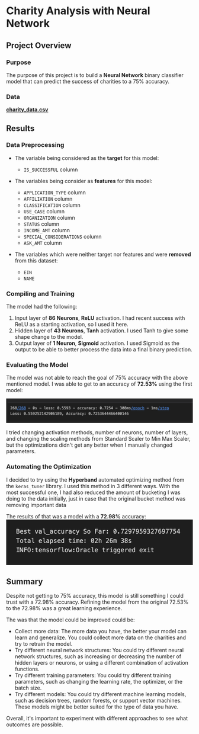# Charity Analysis with Neural Network

## Project Overview

### Purpose

The purpose of this project is to build a **Neural Network** binary classifier model that can predict the success of charities to a 75% accuracy.

### Data

**[charity_data.csv](./resources/charity_data.csv)**

## Results

### Data Preprocessing

- The variable being considered as the **target** for this model:
  - `IS_SUCCESSFUL` column

- The variables being consider as **features** for this model:
  - `APPLICATION_TYPE` column
  - `AFFILIATION` column
  - `CLASSIFICATION` column
  - `USE_CASE` column
  - `ORGANIZATION` column
  - `STATUS` column
  - `INCOME_AMT` column
  - `SPECIAL_CONSIDERATIONS` column
  - `ASK_AMT` column

- The variables which were neither target nor features and were **removed** from this dataset:
  - `EIN`
  - `NAME`

### Compiling and Training

The model had the following:

1. Input layer of **86 Neurons**, **ReLU** activation. I had recent success with ReLU as a starting activation, so I used it here.
2. Hidden layer of **43 Neurons**, **Tanh** activation. I used Tanh to give some shape change to the model.
4. Output layer of **1 Neuron**, **Sigmoid** activation. I used Sigmoid as the output to be able to better process the data into a final binary prediction.

### Evaluating the Model

The model was not able to reach the goal of 75% accuracy with the above mentioned model. I was able to get to an accuracy of **72.53%** using the first model:

![best_optimized_accuracy](./img/best_non_auto_accuracy.png)

I tried changing activation methods, number of neurons, number of layers, and changing the scaling methods from Standard Scaler to Min Max Scaler, but the optimizations didn't get any better when I manually changed parameters.

### Automating the Optimization

I decided to try using the **Hyperband** automated optimizing method from the `keras_tuner` library. I used this method in 3 different ways. With the most successful one, I had also reduced the amount of bucketing I was doing to the data initially, just in case that the original bucket method was removing important data

The results of that was a model with a **72.98%** accuracy:
![best_model_accuracy](./img/best_auto_accuracy.png)

## Summary

Despite not getting to 75% accuracy, this model is still something I could trust with a 72.98% accuracy. Refining the model from the original 72.53% to the 72.98% was a great learning experience.

The was that the model could be improved could be:

- Collect more data: The more data you have, the better your model can learn and generalize. You could collect more data on the charities and try to retrain the model.
- Try different neural network structures: You could try different neural network structures, such as increasing or decreasing the number of hidden layers or neurons, or using a different combination of activation functions.
- Try different training parameters: You could try different training parameters, such as changing the learning rate, the optimizer, or the batch size.
- Try different models: You could try different machine learning models, such as decision trees, random forests, or support vector machines. These models might be better suited for the type of data you have.

Overall, it's important to experiment with different approaches to see what outcomes are possible.


